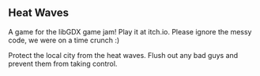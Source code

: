 Heat Waves
---
A game for the libGDX game jam! Play it at itch.io. Please ignore the messy code, we were on a time crunch :)

Protect the local city from the heat waves. Flush out any bad guys and prevent them from taking control.
